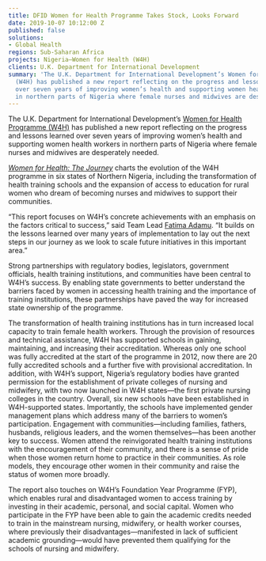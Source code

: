 ```yaml
---
title: DFID Women for Health Programme Takes Stock, Looks Forward
date: 2019-10-07 10:12:00 Z
published: false
solutions:
- Global Health
regions: Sub-Saharan Africa
projects: Nigeria—Women for Health (W4H)
clients: U.K. Department for International Development
summary: 'The U.K. Department for International Development’s Women for Health Programme
  (W4H) has published a new report reflecting on the progress and lessons learned
  over seven years of improving women’s health and supporting women health workers
  in northern parts of Nigeria where female nurses and midwives are desperately needed. '
---
```


The U.K. Department for International Development’s [Women for Health Programme (W4H)](https://www.dai.com/our-work/projects/nigeria-women-for-health-w4h) has published a new report reflecting on the progress and lessons learned over seven years of improving women’s health and supporting women health workers in northern parts of Nigeria where female nurses and midwives are desperately needed. 

*[Women for Health: The Journey](https://www.dai.com/resource-library?keywords=Women%20for%20Health)* charts the evolution of the W4H programme in six states of Northern Nigeria, including the transformation of health training schools and the expansion of access to education for rural women who dream of becoming nurses and midwives to support their communities. 

“This report focuses on W4H’s concrete achievements with an emphasis on the factors critical to success,” said Team Lead [Fatima Adamu](https://www.dai.com/who-we-are/our-team/fatima-adamu). “It builds on the lessons learned over many years of implementation to lay out the next steps in our journey as we look to scale future initiatives in this important area.”

Strong partnerships with regulatory bodies, legislators, government officials, health training institutions, and communities have been central to W4H’s success. By enabling state governments to better understand the barriers faced by women in accessing health training and the importance of training institutions, these partnerships have paved the way for increased state ownership of the programme.

The transformation of health training institutions has in turn increased local capacity to train female health workers. Through the provision of resources and technical assistance, W4H has supported schools in gaining, maintaining, and increasing their accreditation. Whereas only one school was fully accredited at the start of the programme in 2012, now there are 20 fully accredited schools and a further five with provisional accreditation. In addition, with W4H’s support, Nigeria’s regulatory bodies have granted permission for the establishment of private colleges of nursing and midwifery, with two now launched in W4H states—the first private nursing colleges in the country. Overall, six new schools have been established in W4H-supported states. Importantly, the schools have implemented gender management plans which address many of the barriers to women’s participation.
Engagement with communities—including families, fathers, husbands, religious leaders, and the women themselves—has been another key to success. Women attend the reinvigorated health training institutions with the encouragement of their community, and there is a sense of pride when those women return home to practice in their communities. As role models, they encourage other women in their community and raise the status of women more broadly.

The report also touches on W4H’s Foundation Year Programme (FYP), which enables rural and disadvantaged women to access training by investing in their academic, personal, and social capital. Women who participate in the FYP have been able to gain the academic credits needed to train in the mainstream nursing, midwifery, or health worker courses, where previously their disadvantages—manifested in lack of sufficient academic grounding—would have prevented them qualifying for the schools of nursing and midwifery.